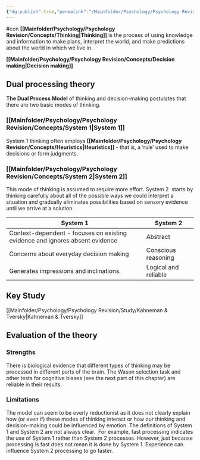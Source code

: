 ```yaml
---
{"dg-publish":true,"permalink":"/Mainfolder/Psychology/Psychology Revision/Topics/Thinking and decision making(Dual processing theory)/"}
---
```


#con 
**[[Mainfolder/Psychology/Psychology Revision/Concepts/Thinking\|Thinking]]** is the process of using knowledge and information to make plans, interpret the world, and make predictions about the world in which we live in.
  
**[[Mainfolder/Psychology/Psychology Revision/Concepts/Decision making\|Decision making]]** 

## Dual processing theory
**The Dual Process Model** of thinking and decision-making postulates that there are two basic modes of thinking.
### [[Mainfolder/Psychology/Psychology Revision/Concepts/System 1\|System 1]]
System 1 thinking often employs **[[Mainfolder/Psychology/Psychology Revision/Concepts/Heuristics\|Heuristics]]** - that is, a ‘rule’ used to make decisions or form judgments.
### [[Mainfolder/Psychology/Psychology Revision/Concepts/System 2\|System 2]]
This mode of thinking is assumed to require more effort. System 2  starts by thinking carefully about all of the possible ways we could interpret a situation and gradually eliminates possibilities based on sensory evidence until we arrive at a solution.

| System 1    | System 2 |
| -------- | ------- |
| Context-dependent - focuses on existing evidence and ignores absent evidence  | Abstract    |
| Concerns about everyday decision making | Conscious reasoning     |
| Generates impressions and inclinations.    | Logical and reliable    |


## Key Study
[[Mainfolder/Psychology/Psychology Revision/Study/Kahneman & Tversky\|Kahneman & Tversky]] 

## Evaluation of the theory

### Strengths
There is biological evidence that different types of thinking may be processed in different parts of the brain.
The Wason selection task and other tests for cognitive biases (see the next part of this chapter) are reliable in their results.

### Limitations
The model can seem to be overly reductionist as it does not clearly explain how (or even if) these modes of thinking interact or how our thinking and decision-making could be influenced by emotion.
The definitions of System 1 and System 2 are not always clear.  
For example, fast processing indicates the use of System 1 rather than System 2 processes. However, just because processing is fast does not mean it is done by System 1. Experience can influence System 2 processing to go faster.